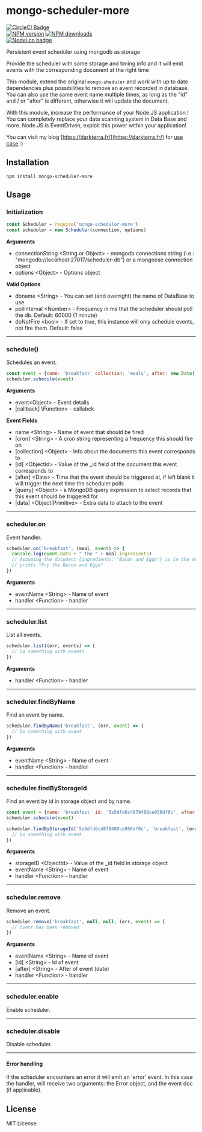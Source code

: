mongo-scheduler-more
==================
<!-- BADGES/ -->

<span class="badge-badge"><a href="https://circleci.com/gh/darkterra/mongo-scheduler" title="CircleCI Badge"><img src="https://circleci.com/gh/darkterra/mongo-scheduler.svg?style=svg" alt="CircleCI Badge" /></a></span>
<br class="badge-separator" />
<span class="badge-npmversion"><a href="https://npmjs.org/package/mongo-scheduler-more" title="View this project on NPM"><img src="https://img.shields.io/npm/v/mongo-scheduler-more.svg" alt="NPM version" /></a></span>
<span class="badge-npmdownloads"><a href="https://npmjs.org/package/mongo-scheduler-more" title="View this project on NPM"><img src="https://img.shields.io/npm/dm/mongo-scheduler-more.svg" alt="NPM downloads" /></a></span>
<br class="badge-separator" />
<span class="badge-nodeico"><a href="https://www.npmjs.com/package/mongo-scheduler-more" title="Nodei.co badge"><img src="https://nodei.co/npm/mongo-scheduler-more.png" alt="Nodei.co badge" /></a></span>

<!-- /BADGES -->


Persistent event scheduler using mongodb as storage

Provide the scheduler with some storage and timing info and it will emit events with the corresponding document at the right time

This module, extend the original `mongo-sheduler` and work with up to date dependencies plus possibilities to remove an event recorded in database.
You can also use the same event name multiple times, as long as the "id" and / or "after" is different, otherwise it will update the document.

With this module, increase the performance of your Node.JS application !
You can completely replace your data scanning system in Data Base and more.
Node.JS is EventDriven, exploit this power within your application!

You can visit my blog [https://darkterra.fr/](https://darkterra.fr/) for [use case](https://darkterra.fr/que-faire-si-node-js-consomme-trop-en-ressources-ram-cpu/) :)

Installation
------------

`npm install mongo-scheduler-more`

Usage
-----

### Initialization

```javascript
const Scheduler = require('mongo-scheduler-more')
const scheduler = new Scheduler(connection, options)
```

__Arguments__
* connectionString \<String or Object> - mongodb connections string (i.e.: "mongodb://localhost:27017/scheduler-db") or a mongoose connection object
* options \<Object> - Options object

__Valid Options__
* dbname \<String> - You can set (and overright) the name of DataBase to use
* pollInterval \<Number> - Frequency in ms that the scheduler should poll the db. Default: 60000 (1 minute)
* doNotFire \<bool> - If set to true, this instance will only schedule events, not fire them. Default: false

---------------------------------------

### schedule()

Schedules an event.

```javascript
const event = {name: 'breakfast' collection: 'meals', after: new Date(), data: 'Fry'}
scheduler.schedule(event)
```

__Arguments__
* event\<Object> - Event details
* [callback] \Function> - callabck

__Event Fields__
* name \<String> - Name of event that should be fired
* [cron] \<String> - A cron string representing a frequency this should fire on
* [collection] \<Object> - Info about the documents this event corresponds to
* [id] \<ObjectId> - Value of the _id field of the document this event corresponds to
* [after] \<Date> - Time that the event should be triggered at, if left blank it will trigger the next time the scheduler polls
* [query] \<Object> - a MongoDB query expression to select records that this event should be triggered for
* [data] \<Object|Primitive\> - Extra data to attach to the event


---------------------------------------

### scheduler.on

Event handler.

```javascript
scheduler.on('breakfast', (meal, event) => {
  console.log(event.data + " the " + meal.ingredients)
  // Assuming the document {ingredients: "Bacon and Eggs"} is in the meals collection
  // prints "Fry the Bacon and Eggs"
})
```
__Arguments__
* eventName \<String> - Name of event
* handler \<Function> - handler

---------------------------------------

### scheduler.list

List all events.

```javascript
scheduler.list((err, events) => {
  // Do something with events
})
```

__Arguments__
* handler \<Function> - handler

---------------------------------------

### scheduler.findByName

Find an event by name.

```javascript
scheduler.findByName('breakfast', (err, event) => {
  // Do something with event
})
```

__Arguments__
* eventName \<String> - Name of event
* handler \<Function> - handler

---------------------------------------

### scheduler.findByStorageId

Find an event by id in storage object and by name.

```javascript
const event = {name: 'breakfast' id: '5a5dfd6c4879489ce958df0c', after: new Date()}
scheduler.schedule(event)

scheduler.findByStorageId('5a5dfd6c4879489ce958df0c', 'breakfast', (err, event) => {
  // Do something with event
})
```

__Arguments__
* storageID \<ObjectId> - Value of the _id field in storage object
* eventName \<String> - Name of event
* handler \<Function> - handler

---------------------------------------

### scheduler.remove

Remove an event.

```javascript
scheduler.remove('breakfast', null, null, (err, event) => {
  // Event has been removed
})
```

__Arguments__
* eventName \<String> - Name of event
* [id] \<String> - Id of event
* [after] \<String> - After of event (date)
* handler \<Function> - handler

---------------------------------------

### scheduler.enable

Enable scheduler.

---------------------------------------

### scheduler.disable

Disable scheduler.

---------------------------------------

#### Error handling
If the scheduler encounters an error it will emit an 'error' event. In this case the handler, will receive two arguments: the Error object, and the event doc (if applicable).

License
-------

MIT License

